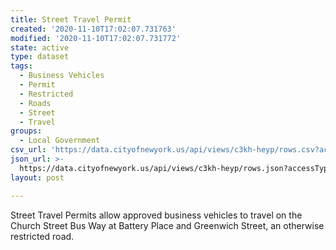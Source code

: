 ```yaml
---
title: Street Travel Permit
created: '2020-11-10T17:02:07.731763'
modified: '2020-11-10T17:02:07.731772'
state: active
type: dataset
tags:
  - Business Vehicles
  - Permit
  - Restricted
  - Roads
  - Street
  - Travel
groups:
  - Local Government
csv_url: 'https://data.cityofnewyork.us/api/views/c3kh-heyp/rows.csv?accessType=DOWNLOAD'
json_url: >-
  https://data.cityofnewyork.us/api/views/c3kh-heyp/rows.json?accessType=DOWNLOAD
layout: post

---
```

Street Travel Permits allow approved business vehicles to travel on the Church Street Bus Way at Battery Place and Greenwich Street, an otherwise restricted road.
